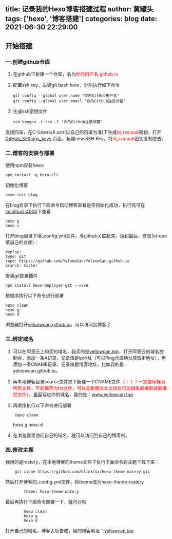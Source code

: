 title: 记录我的Hexo博客搭建过程
author: 黄罐头
tags: ['hexo', '博客搭建']
categories: blog
date: 2021-06-30 22:29:00
---
## 开始搭建
### 一.创建github仓库
 1. 在github下新建一个仓库，名为<span style="color: red">你的用户名.github.io</span>
 2. 配置ssh key，右键git bash here，分别执行如下命令

		git config --global user.name "你的GitHub用户名"
		git config --global user.email "你的GitHub注册邮箱"
    
 3. 生成ssh密钥文件

		ssh-keygen -t rsa -C "你的GitHub注册邮箱"

直接回车，在C:\Users\A\.ssh(以自己的目录为准)下生成<span style="color: red">id_rsa.pub</span>密钥，打开[GitHub_Settings_keys](https://github.com/settings/keys) 页面，新建new SSH Key，将<span style="color: red">id_rsa.pub</span>密钥复制进去。

### 二.博客的安装与部署
使用npm安装hexo:
```
npm install -g hexo-cli

```
初始化博客
```
hexo init blog
```
在blog目录下执行下面命令启动博客查看是否初始化成功，执行完可在[localhost:4000](http://localhost:4000)下查看
```
hexo g
hexo s
```
打开blog目录下得_config.yml文件，与github关联起来，滚到最后，修改为(repo填自己的仓库)：

	deploy:
	type: git
	repo: https://github.com/YeloowCan/YeloowCan.github.io
	branch: master

安装git部署插件
	
    npm install hexo-deployer-git --save

按顺序执行以下命令进行部署
		
    hexo clean
    hexo g
    hexo d

浏览器打开[yeloowcan.github.io](https://yeloowcan.github.io/)，可以访问到博客了

### 三.绑定域名
1. 可以在阿里云上购买的域名，我买的是[yellowcan.top](https://www.yellowcan.top/)，打开阿里云的域名控制台，添加一条A记录，记录值是ip地址（可以Ping仓库地址获取IP地址），再添加一条CNAME记录，记录值是博客地址，比如我的是：yeloowcan.github.io。
2. 再本地博客目录source文件夹下新建一个CNAME文件<span style="color: red">（！！！一定要保存为所有文件，不能保存为txt文件，可以先新建文本文档后将后缀名直接删掉直接把文件）</span>，里面写进你的域名，我的是：www.yellowcan.top
3. 再顺序执行以下命令进行部署

		hexo clean
   	 hexo g
   	 hexo d
4. 在浏览器里访问自己的域名，就可以访问到自己的博客啦。

### 四.修改主题
我用的是matery，在本地博客的theme文件下执行下面命令将主题下载下来：
		
        git clone https://github.com/blinkfox/hexo-theme-matery.git

然后打开博客的_config.yml文件，将theme改为hexo-theme-matery

			theme: hexo-theme-matery

最后再执行下面命令部署一下，就可以啦

			hexo clean
	        hexo g
	        hexo d

打开自己的域名，博客大功告成，我的博客地址：[yellowcan.top](http://yellowcan.top)